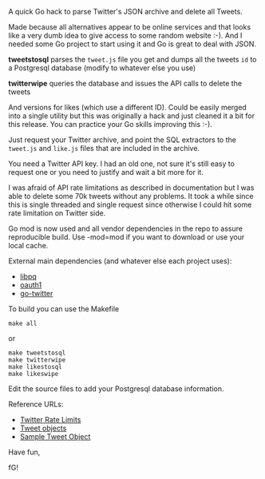 A quick Go hack to parse Twitter's JSON archive and delete all Tweets.

Made because all alternatives appear to be online services and that looks
like a very dumb idea to give access to some random website :-).
And I needed some Go project to start using it and Go is great to deal with
JSON.

**tweetstosql** parses the `tweet.js` file you get and dumps all the tweets
`id` to a Postgresql database (modify to whatever else you use)

**twitterwipe** queries the database and issues the API calls to delete the
tweets

And versions for likes (which use a different ID). Could be easily merged into
a single utility but this was originally a hack and just cleaned it a bit for
this release. You can practice your Go skills improving this :-).

Just request your Twitter archive, and point the SQL extractors to the `tweet.js`
and `like.js` files that are included in the archive.

You need a Twitter API key. I had an old one, not sure it's still easy to request
one or you need to justify and wait a bit more for it.

I was afraid of API rate limitations as described in documentation but I was
able to delete some 70k tweets without any problems. It took a while since
this is single threaded and single request since otherwise I could hit
some rate limitation on Twitter side.

Go mod is now used and all vendor dependencies in the repo to assure reproducible
build. Use -mod=mod if you want to download or use your local cache.

External main dependencies (and whatever else each project uses):
- [libpq](https://github.com/lib/pq)
- [oauth1](https://github.com/dghubble/oauth1)
- [go-twitter](https://github.com/dghubble/go-twitter/twitter)

To build you can use the Makefile
```
make all
```

or
```
make tweetstosql
make twitterwipe
make likestosql
make likeswipe
```

Edit the source files to add your Postgresql database information.

Reference URLs:
- [Twitter Rate Limits](https://developer.twitter.com/en/docs/basics/rate-limits)
- [Tweet objects](https://developer.twitter.com/en/docs/tweets/data-dictionary/overview/user-object)
- [Sample Tweet Object](https://github.com/twitterdev/tweet-updates/blob/master/samples/initial/compatibility_extended_13996.json)

Have fun,

fG!

